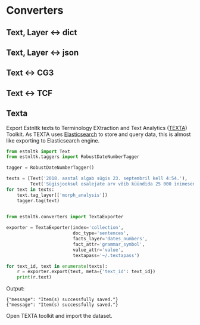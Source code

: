 # Converters

## Text, Layer <-> dict

## Text, Layer <-> json

## Text <-> CG3

## Text <-> TCF

## Texta

Export Estnltk texts to Terminology EXtraction and Text Analytics ([TEXTA](https://github.com/texta-tk/texta)) Toolkit.
As TEXTA uses [Elasticsearch](https://www.elastic.co/products/elasticsearch) to store and query data, this is almost like exporting to Elasticsearch engine.

```python
from estnltk import Text
from estnltk.taggers import RobustDateNumberTagger

tagger = RobustDateNumberTagger()

texts = [Text('2018. aastal algab sügis 23. septembril kell 4:54.'),
         Text('Sügisjooksul osalejate arv võib küündida 25 000 inimeseni.')]
for text in texts:
    text.tag_layer(['morph_analysis'])
    tagger.tag(text)

    
from estnltk.converters import TextaExporter

exporter = TextaExporter(index='collection',
                         doc_type='sentences',
                         facts_layer='dates_numbers',
                         fact_attr='grammar_symbol',
                         value_attr='value',
                         textapass='~/.textapass')

for text_id, text in enumerate(texts):
    r = exporter.export(text, meta={'text_id': text_id})
    print(r.text)
```
Output:
```
{"message": "Item(s) successfully saved."}
{"message": "Item(s) successfully saved."}

```
Open TEXTA toolkit and import the dataset.
